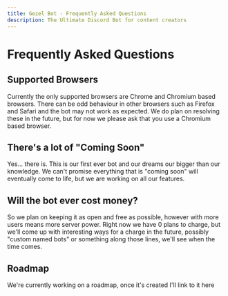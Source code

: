 ```yaml
---
title: Gezel Bot - Frequently Asked Questions
description: The Ultimate Discord Bot for content creators
---
```


# Frequently Asked Questions

## Supported Browsers
Currently the only supported browsers are Chrome and Chromium based browsers. There can be odd behaviour in other browsers such as Firefox and Safari and the bot may not work as expected. We do plan on resolving these in the future, but for now we please ask that you use a Chromium based browser.

## There's a lot of "Coming Soon"
Yes... there is. This is our first ever bot and our dreams our bigger than our knowledge. We can't promise everything that is "coming soon" will eventually come to life, but we are working on all our features.

## Will the bot ever cost money?
So we plan on keeping it as open and free as possible, however with more users means more server power. Right now we have 0 plans to charge, but we'll come up with interesting ways for a charge in the future, possibly "custom named bots" or something along those lines, we'll see when the time comes.

## Roadmap
We're currently working on a roadmap, once it's created I'll link to it here